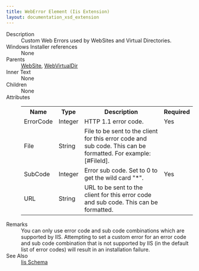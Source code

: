 ```yaml
---
title: WebError Element (Iis Extension)
layout: documentation_xsd_extension
---
```

<dl>
  <dt>Description</dt>
  <dd>Custom Web Errors used by WebSites and Virtual Directories.</dd>
  <dt>Windows Installer references</dt>
  <dd>None</dd>
  <dt>Parents</dt>
  <dd>
    <a href="../../iis/website" class="extension">WebSite</a>, <a href="../../iis/webvirtualdir" class="extension">WebVirtualDir</a></dd>
  <dt>Inner Text</dt>
  <dd>None</dd>
  <dt>Children</dt>
  <dd>None</dd>
  <dt>Attributes</dt>
  <dd>
    <table cellspacing="0" cellpadding="0" class="schema">
      <tr>
        <th width="15%">Name</th>
        <th width="15%">Type</th>
        <th width="65%">Description</th>
        <th width="15%">Required</th>
      </tr>
      <tr>
        <td>ErrorCode</td>
        <td>Integer</td>
        <td>HTTP 1.1 error code.</td>
        <td>Yes</td>
      </tr>
      <tr>
        <td>File</td>
        <td>String</td>
        <td>File to be sent to the client for this error code and sub code.  This can be formatted.  For example: [#FileId].</td>
        <td>&nbsp;</td>
      </tr>
      <tr>
        <td>SubCode</td>
        <td>Integer</td>
        <td>Error sub code.  Set to 0 to get the wild card "*".</td>
        <td>Yes</td>
      </tr>
      <tr>
        <td>URL</td>
        <td>String</td>
        <td>URL to be sent to the client for this error code and sub code.  This can be formatted.</td>
        <td>&nbsp;</td>
      </tr>
    </table>
  </dd>
  <dt>Remarks</dt>
  <dd>You can only use error code and sub code combinations which are supported by IIS.  Attempting to set a custom error for                     an error code and sub code combination that is not supported by IIS (in the default list of error codes) will result in                     an installation failure.</dd>
  <dt>See Also</dt>
  <dd>
    <a href="../">Iis Schema</a>
  </dd>
</dl>
